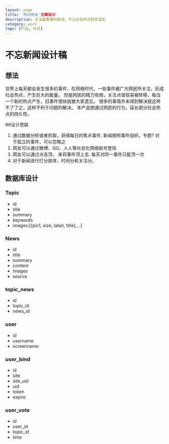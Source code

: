 ```yaml
---
layout: page
title: '热点休走'方案设计
description: 关注最重要的新闻，不让社会热点轻易溜走
category: work
tags: [产品, 热点]
---
```


# 不忘新闻设计稿
## 想法
世界上每天都会发生很多的事件，在网络时代，一些事件被广大网民所关注，形成社会热点，产生巨大的能量。
但是网民的精力有限，关注点很容易被转移，每当一个新的热点产生，旧事件很快就被大家遗忘。
很多的事情并未得到解决就这样不了了之，这样不利于问题的解决。
本产品想通过网民的行为，延长部分社会热点的持久性。

##设计思路
1. 通过数据分析或者抓取，获得每日的焦点事件, 新闻按照事件组织。专题? 对于孤立的事件，可以忽略之
1. 网友可以通过微博、QQ、人人等社会化网络账号登陆
1. 网友可以通过点击顶， 来将事件顶上去. 每天对同一事件只能顶一次
1. 对于新闻进行打分排序，时间分和关注分。
## 数据库设计
### Topic
* id
* title
* summary
* keywords
* images:[{pic1, size, label, title},...]
  
### News
* id
* title
* summary
* content
* images
* source

### topic_news
* id
* topic_id
* news_id

### user
* id
* username
* screenname

### user_bind
* id
* site
* site_uid
* uid
* token
* expire

### user_vote
* id
* user_id
* topic_id
* time
